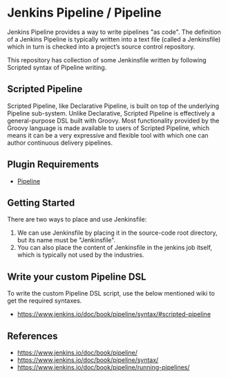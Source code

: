 # Jenkins Pipeline / Pipeline
Jenkins Pipeline provides a way to write pipelines "as code". The definition of a Jenkins Pipeline is typically written into a text file (called a Jenkinsfile) which in turn is checked into a project’s source control repository.

This repository has collection of some Jenkinsfile written by following Scripted syntax of Pipeline writing.

## Scripted Pipeline
Scripted Pipeline, like Declarative Pipeline, is built on top of the underlying Pipeline sub-system. Unlike Declarative, Scripted Pipeline is effectively a general-purpose DSL built with Groovy. Most functionality provided by the Groovy language is made available to users of Scripted Pipeline, which means it can be a very expressive and flexible tool with which one can author continuous delivery pipelines.

## Plugin Requirements
- [Pipeline](https://plugins.jenkins.io/workflow-aggregator/)

## Getting Started
There are two ways to place and use Jenkinsfile:

1. We can use Jenkinsfile by placing it in the source-code root directory, but its name must be "Jenkinsfile".
2. You can also place the content of Jenkinsfile in the jenkins job itself, which is typically not used by the industries.

## Write your custom Pipeline DSL
To write the custom Pipeline DSL script, use the below mentioned wiki to get the required syntaxes.
- https://www.jenkins.io/doc/book/pipeline/syntax/#scripted-pipeline

## References
- https://www.jenkins.io/doc/book/pipeline/
- https://www.jenkins.io/doc/book/pipeline/syntax/
- https://www.jenkins.io/doc/book/pipeline/running-pipelines/
